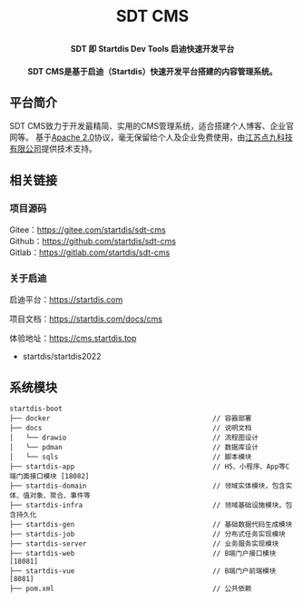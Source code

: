 <h1 align="center" style="margin: 30px 0 30px; font-weight: bold;">SDT CMS</h1>
<h4 align="center">SDT 即 Startdis Dev Tools 启迪快速开发平台</h4>
<h4 align="center">SDT CMS是基于启迪（Startdis）快速开发平台搭建的内容管理系统。</h4>

## 平台简介

SDT CMS致力于开发最精简、实用的CMS管理系统，适合搭建个人博客、企业官网等。 基于[Apache 2.0](https://www.apache.org/licenses/LICENSE-2.0)协议，毫无保留给个人及企业免费使用，由[江苏点九科技有限公司](https://dianjiu.cc)提供技术支持。

## 相关链接
### 项目源码
Gitee：https://gitee.com/startdis/sdt-cms  
Github：https://github.com/startdis/sdt-cms  
Gitlab：https://gitlab.com/startdis/sdt-cms

### 关于启迪
启迪平台：https://startdis.com  

项目文档：https://startdis.com/docs/cms  

体验地址：https://cms.startdis.top  
- startdis/startdis2022

## 系统模块

~~~
startdis-boot     
├── docker                                        // 容器部署
├── docs                                          // 说明文档
│   └── drawio                                    // 流程图设计
│   └── pdman                                     // 数据库设计
│   └── sqls                                      // 脚本模块
├── startdis-app                                  // H5、小程序、App等C端门面接口模块 [18082]
├── startdis-domain                               // 领域实体模块，包含实体、值对象、聚合、事件等
├── startdis-infra                                // 领域基础设施模块，包含持久化
├── startdis-gen                                  // 基础数据代码生成模块
├── startdis-job                                  // 分布式任务实现模块
├── startdis-server                               // 业务服务实现模块
├── startdis-web                                  // B端门户接口模块 [18081]
├── startdis-vue                                  // B端门户前端模块 [8081]
├── pom.xml                                       // 公共依赖
~~~

